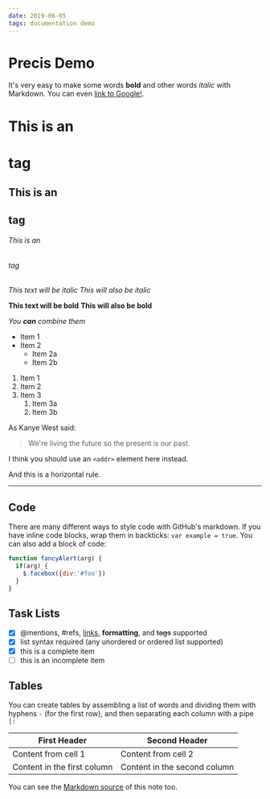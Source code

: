 ```yaml
---
date: 2019-06-05
tags: documentation demo
---
```


# Precis Demo

It's very easy to make some words **bold** and other words *italic* with Markdown. You can even [link to Google!](http://google.com).

# This is an <h1> tag
## This is an <h2> tag
###### This is an <h6> tag

*This text will be italic*
_This will also be italic_

**This text will be bold**
__This will also be bold__

_You **can** combine them_

* Item 1
* Item 2
  * Item 2a
  * Item 2b

1. Item 1
1. Item 2
1. Item 3
   1. Item 3a
   1. Item 3b

As Kanye West said:

> We're living the future so
> the present is our past.

I think you should use an `<addr>` element here instead.

And this is a horizontal rule.

-----------------------

## Code

There are many different ways to style code with GitHub's markdown. If you have inline code blocks, wrap them in backticks: `var example = true`. You can also add a block of code:

```javascript
function fancyAlert(arg) {
  if(arg) {
    $.facebox({div:'#foo'})
  }
}
```

## Task Lists

- [x] @mentions, #refs, [links](), **formatting**, and <del>tags</del> supported
- [x] list syntax required (any unordered or ordered list supported)
- [x] this is a complete item
- [ ] this is an incomplete item

## Tables

You can create tables by assembling a list of words and dividing them with hyphens `-` (for the first row), and then separating each column with a pipe `|:`

First Header | Second Header
------------ | -------------
Content from cell 1 | Content from cell 2
Content in the first column | Content in the second column

You can see the [Markdown source](https://raw.githubusercontent.com/abhin4v/precis/master/demo-note.md) of this note too.